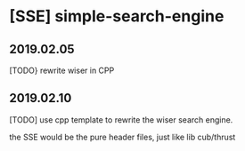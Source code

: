 # [SSE] simple-search-engine

## 2019.02.05
[TODO} rewrite wiser in CPP

## 2019.02.10
[TODO] use cpp template to rewrite the wiser search engine.

the SSE would be the pure header files, just like lib cub/thrust
